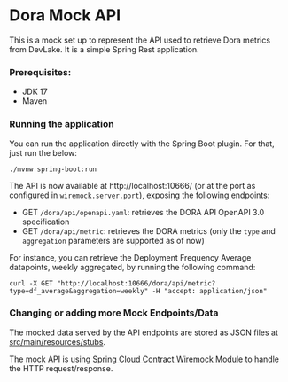 # Dora Mock API

This is a mock set up to represent the API used to retrieve Dora metrics from DevLake. It is a simple Spring Rest application.

### Prerequisites:

- JDK 17
- Maven

### Running the application

You can run the application directly with the Spring Boot plugin. For that, just run the below:

```
./mvnw spring-boot:run
```

The API is now available at http://localhost:10666/ (or at the port as configured in `wiremock.server.port`), exposing the following endpoints:

- GET `/dora/api/openapi.yaml`: retrieves the DORA API OpenAPI 3.0 specification
- GET `/dora/api/metric`: retrieves the DORA metrics (only the `type` and `aggregation` parameters are supported as of now)

For instance, you can retrieve the Deployment Frequency Average datapoints, weekly aggregated, by running the following command:

```shell
curl -X GET "http://localhost:10666/dora/api/metric?type=df_average&aggregation=weekly" -H "accept: application/json"
```

### Changing or adding more Mock Endpoints/Data

The mocked data served by the API endpoints are stored as JSON files at [src/main/resources/stubs](src/main/resources/stubs).

The mock API is using [Spring Cloud Contract Wiremock Module](https://cloud.spring.io/spring-cloud-contract/reference/html/project-features.html#features-wiremock) to handle the HTTP request/response.
